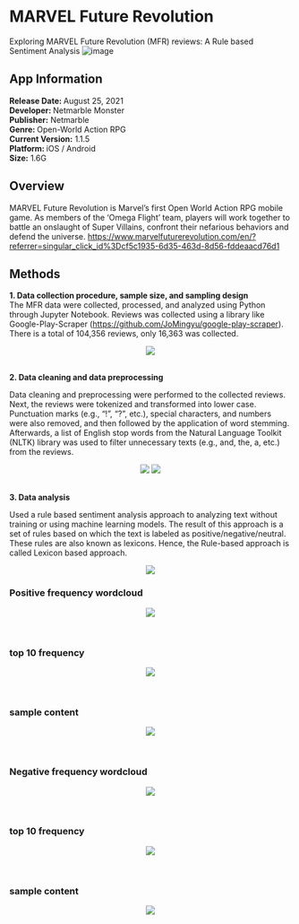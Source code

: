 # MARVEL Future Revolution
Exploring MARVEL Future Revolution (MFR) reviews: A Rule based Sentiment Analysis
![image](https://user-images.githubusercontent.com/78896519/132472135-721e9e46-a82f-4186-9240-86372b9581a9.png)

## App Information
<b> Release Date: </b> August 25, 2021
<br>
<b> Developer: </b> Netmarble Monster
<br>
<b>Publisher:</b> Netmarble
<br>
<b> Genre: </b> Open-World Action RPG
<br>
<b>Current Version:</b> 1.1.5
<br>
<b> Platform: </b> iOS / Android
<br>
<b>Size:</b> 1.6G

## Overview
MARVEL Future Revolution is Marvel’s first Open World Action RPG mobile game. As members of the ‘Omega Flight’ team, players will work together to battle an onslaught of Super Villains, confront their nefarious behaviors and defend the universe.
https://www.marvelfuturerevolution.com/en/?referrer=singular_click_id%3Dcf5c1935-6d35-463d-8d56-fddeaacd76d1

## Methods
<b>1. Data collection procedure, sample size, and sampling design</b>
<br>
The MFR data were collected, processed, and analyzed using Python through Jupyter Notebook.
Reviews was collected using a library like Google-Play-Scraper (https://github.com/JoMingyu/google-play-scraper). There is a total of 104,356 reviews, 
only 16,363 was collected.
<p align="center">
  <img src="https://user-images.githubusercontent.com/78896519/132649738-151eb322-4ff9-4006-b958-c1d294d1658e.png" />
</p>
<br>
<b>2. Data cleaning and data preprocessing</b>

Data cleaning and preprocessing were performed to the collected reviews. Next, the reviews were tokenized
and transformed into lower case. Punctuation marks (e.g., “!”, “?”, etc.), special characters, and
numbers were also removed, and then followed by the application of word stemming. Afterwards,
a list of English stop words from the Natural Language Toolkit (NLTK) library was used
to filter unnecessary texts (e.g., and, the, a, etc.) from the reviews.
<p align="center">
  <img src="https://user-images.githubusercontent.com/78896519/132650327-d3f1880a-aea4-417f-b69f-9c07736bd9e8.png" />
  <img src="https://user-images.githubusercontent.com/78896519/132650522-cb0b9966-79ac-413c-8b88-63cad6a34766.png" />
</p>
<br>
<b>3. Data analysis</b>

Used a rule based sentiment analysis approach to analyzing text without training or using machine learning models. The result of this approach is a set of rules based on which the text is labeled as positive/negative/neutral. These rules are also known as lexicons. Hence, the Rule-based approach is called Lexicon based approach.

<p align="center">
  <img src="https://user-images.githubusercontent.com/78896519/132651056-243226e7-dc79-45bc-978e-b7cca63e0b84.png" />
</p>

### Positive frequency wordcloud
<p align="center">
  <img src="https://user-images.githubusercontent.com/78896519/132651285-a81ca73c-ebaf-48de-bc86-69bc5e998e2d.png" />
</p>
<br>

### top 10 frequency 
<p align="center">
  <img src="https://user-images.githubusercontent.com/78896519/132651402-28342285-b273-4512-81d1-a3b47d7cc45a.png" />
</p>
<br>

### sample content
<p align="center">
  <img src="https://user-images.githubusercontent.com/78896519/132651715-fd5a2483-cc47-4c63-ad26-7287ed267c79.png" />
</p>
<br>

### Negative frequency wordcloud
<p align="center">
  <img src="https://user-images.githubusercontent.com/78896519/132652037-ed213a35-d0bf-41bd-85df-296d01d6fe9d.png" />
</p>
<br>

### top 10 frequency 
<p align="center">
  <img src="https://user-images.githubusercontent.com/78896519/132652113-1313132c-adac-4e89-83b0-5b3addddc301.png" />
</p>
<br>

### sample content
<p align="center">
  <img src="https://user-images.githubusercontent.com/78896519/132652212-0a0dd72b-1ed8-4de7-9e23-0319ae023bc6.png" />
</p>
<br>




















